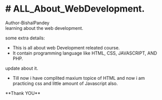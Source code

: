  <h1># ALL_About_WebDevelopment.</h1>
Author-BishalPandey<br>
learning about the web development.
<P>some extra details:</P>
<div>
<ul>
 <li>This is all about web Development releated course.</li>
 <li>It contain programming language like HTML, CSS, JAVASCRIPT, AND PHP.</li>
</ul>
</div>
<p>update about it.</p>
<footer>
<ul>
 <li>Till now i have complited maxium topice of HTML and now i am practicing css and little amount of  Javascript also. </li>
</ul>
<P>**Thank YOU** </P>
 
</footer>
